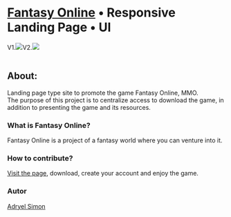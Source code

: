  # <a href="https://www.fantasymmo.online">Fantasy Online</a> • Responsive Landing Page • UI

<table>
<tr>V1.<img src="https://user-images.githubusercontent.com/88943961/192717225-61b2de23-f9a3-4c37-820f-f49aa8cb2a8e.png"/></tr>
<tr>V2.<img src="https://user-images.githubusercontent.com/88943961/192907276-9c3f6630-e1a8-47de-b131-1dad7e2e303f.png"/></tr>
</table>

## About:
Landing page type site to promote the game Fantasy Online, MMO. <br/>
The purpose of this project is to centralize access to download the game, in addition to presenting the game and its resources.

### What is Fantasy Online?

Fantasy Online is a project of a fantasy world where you can venture into it.

### How to contribute?

<a href="https://www.fantasymmo.online">Visit the page<a/>, download, create your account and enjoy the game.

### Autor

[Adryel Simon](https://github.com/alchemist-developer/)
